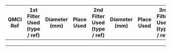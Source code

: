 | QMCI Ref | 1st Filter Used (type / ref) | Diameter (mm) | Place Used | 2nd Filter Used (type / ref) | Diameter (mm) | Place Used | 3rd Filter Used (type / ref) | Diameter (mm) | Place Used | 4th Filter Used (type / ref) | Diameter (mm) | Place Used |
| -------- | ---------------------------- | ------------- | ---------- | ---------------------------- | ------------- | ---------- | ---------------------------- | ------------- | ---------- | ---------------------------- | ------------- | ---------- |
|          |                              |               |            |                              |               |            |                              |               |            |                              |               |            | 
|          |                              |               |            |                              |               |            |                              |               |            |                              |               |            |
|          |                              |               |            |                              |               |            |                              |               |            |                              |               |            |
